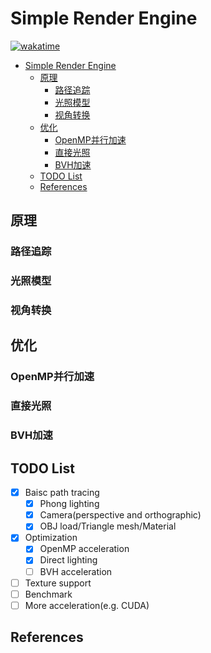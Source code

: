# Simple Render Engine

[![wakatime](https://wakatime.com/badge/user/a7b329b7-d489-40d2-9239-8be7cf83b65e/project/addc0245-d5db-4f0b-80fb-276e33e95e7c.svg)](https://wakatime.com/badge/user/a7b329b7-d489-40d2-9239-8be7cf83b65e/project/addc0245-d5db-4f0b-80fb-276e33e95e7c)

- [Simple Render Engine](#simple-render-engine)
  - [原理](#原理)
    - [路径追踪](#路径追踪)
    - [光照模型](#光照模型)
    - [视角转换](#视角转换)
  - [优化](#优化)
    - [OpenMP并行加速](#openmp并行加速)
    - [直接光照](#直接光照)
    - [BVH加速](#bvh加速)
  - [TODO List](#todo-list)
  - [References](#references)

## 原理

### 路径追踪

### 光照模型

### 视角转换

## 优化

### OpenMP并行加速

### 直接光照

### BVH加速

## TODO List

- [x] Baisc path tracing
  - [x] Phong lighting
  - [x] Camera(perspective and orthographic)
  - [x] OBJ load/Triangle mesh/Material
- [x] Optimization
  - [x] OpenMP acceleration
  - [x] Direct lighting
  - [ ] BVH acceleration
- [ ] Texture support
- [ ] Benchmark
- [ ] More acceleration(e.g. CUDA)

## References
